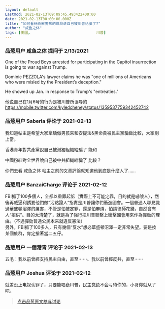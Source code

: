 ```yaml
---
layout: default
Lastmod: 2021-02-13T09:09:45.493422+00:00
date: 2021-02-13T00:00:00.000Z
title: "如何看待骄傲男孩的成员说自己被川普给骗了?"
author: "咸鱼之体"
tags: [美国,								川普]
---
```



### 品葱用户 **咸鱼之体** 提问于 2/13/2021
    
One of the Proud Boys arrested for participating in the Capitol insurrection is going to war against Trump.  
  
Dominic PEZZOLA's lawyer claims he was "one of millions of Americans who were misled by the President’s deception."  
  
He showed up Jan. in response to Trump's "entreaties."  
  
他说自己在1月6号的行为是被川普所误导的  
https://mobile.twitter.com/kyledcheney/status/1359537759342452742
    
                

### 品葱用户 **Saberia** 评论于 2021-02-13
        
我知道帖主是希望大家拿驕傲男孩來和安提法&黑命貴被民主黨騙做比較，大家別上當。  
  
  
香港青年對共產黨說自己被港獨組織給騙了 能和  
  
中國粉紅對全世界說自己被中共組織給騙了 比較？  
  
  
你們去看 咸鱼之体 帖主之前的文章評論就知道他到底是什麼人了......
        
                

### 品葱用户 **BanzaiCharge** 评论于 2021-02-12
        
FBI抓了100多個人，全都以重罪起訴（實際上不可能定罪，目的就是嚇唬人），然後再威逼利誘要他們做“污點證人”指責是川普讓你們衝進國會。一個普通人哪見識過華盛頓沼澤的厲害，不管是怕被定罪，還是怕麻煩，怕請律師花錢，自然會有人“招供”。目的太清楚了，就是為了強行把川普聯繫上衝擊國會用來作為彈劾的理由。（不過彈劾普通公民本來就違反憲法）  
另外，FBI抓了100多人，只有幾個“反水”想必華盛頓沼澤一定非常失望。要是換某個族群，肯定搶著當二五仔。
        
                

### 品葱用户 **一個港青** 评论于 2021-02-13
        
五毛：我以前曾經支持民主自由，直至⋯⋯、我以前曾經反共，直至⋯⋯
        
                

### 品葱用户 **Joshua** 评论于 2021-02-12
        
就差没上电视认罪了，只要能唱衰川普，民主党绝不会亏待你的，小哥你就从了吧。
        
                





> [点击品葱原文参与讨论](https://pincong.rocks/question/36317)

